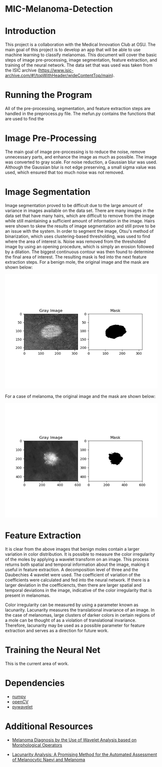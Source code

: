# MIC-Melanoma-Detection


# Introduction
This project is a collaboration with the Medical Innovation Club at OSU. The main goal of this project is to develop an app that will be able to use machine learning to classify melanomas. This document will cover the basic steps of image pre-processing, image segmentation, feature extraction, and training of the neural network. The data set that was used was taken from the ISIC archive (https://www.isic-archive.com/#!/topWithHeader/wideContentTop/main). 

# Running the Program
All of the pre-processing, segmentation, and feature extraction steps are handled in the preprocess.py file. The mefun.py contains the functions that are used to find the 

# Image Pre-Processing
The main goal of image pre-processing is to reduce the noise, remove unnecessary parts, and enhance the image as much as possible. The image was converted to gray scale. For noise reduction, a Gaussian blur was used. Although the Gaussian blur is not edge preserving, a small sigma value was used, which ensured that too much noise was not removed. 

# Image Segmentation
Image segmentation proved to be difficult due to the large amount of variance in images available on the data set. There are many images in the data set that have many hairs, which are difficult to remove from the image while still maintaining a sufficient amount of information in the image. Hairs were shown to skew the results of image segmentation and still prove to be an issue with the system. In order to segment the image, Otsu's method of binarization, which uses clustering-based thresholding, was used to find where the area of interest is. Noise was removed from the thresholded image by using an opening procedure, which is simply an erosion followed by a dilation. The biggest continuous contour was then found to determine the final area of interest. The resulting mask is fed into the next feature extraction steps. For a benign mole, the original image and the mask are shown below:

![](images/Gray_Mask_benign.png)

For a case of melanoma, the original image and the mask are shown below:

![](images/Gray_Mask_melanoma1.png)

# Feature Extraction
It is clear from the above images that benign moles contain a larger variation in color distribution. It is possible to measure the color irregularity of the moles by applying a wavelet transform on an image. This process returns both spatial and temporal information about the image, making it useful in feature extraction. A decomposition level of three and the Daubechies 4 wavelet were used. The coefficient of variation of the coefficients were calculated and fed into the neural network. If there is a larger deviation in the coefficiencts, then there are larger spatial and temporal deviations in the image, indicative of the color irregularity that is present in melanomas. 

Color irregularity can be measured by using a parameter known as lacunarity. Lacunarity measures the translational invariance of an image. In the case of melanomas, large clusters of darker colors in certain regions of a mole can be thought of as a violation of translational invariance. Therefore, lacunarity may be used as a possible parameter for feature extraction and serves as a direction for future work.     

# Training the Neural Net
This is the current area of work.

# Dependencies
- [numpy](http://www.numpy.org/)
- [openCV](https://opencv.org/)
- [pywavelet](https://pywavelets.readthedocs.io/en/latest/)

# Additional Resources
- [Melanoma Diagnosis by the Use of Wavelet Analysis based on Morphological Operators](https://pdfs.semanticscholar.org/d858/469887adae7e32f81eba8cb80fcc76dd45b5.pdf)

- [Lacunarity Analysis: A Promising Method for the Automated Assessment of Melanocytic Naevi and Melanoma](https://journals.plos.org/plosone/article?id=10.1371/journal.pone.0007449)
